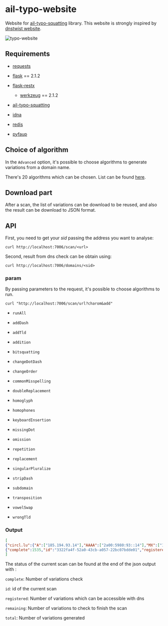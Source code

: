 # ail-typo-website
Website for [ail-typo-squatting](https://github.com/ail-project/ail-typo-squatting) library. This website is strongly inspired by [dnstwist website](https://dnstwist.it).



![typo-website](https://github.com/ail-project/ail-typo-website/blob/main/doc/typo-website.png?raw=true)



## Requirements

- [requests](https://github.com/psf/requests)

- [flask](https://flask.palletsprojects.com/en/2.1.x/) == 2.1.2

- [flask-restx](https://github.com/python-restx/flask-restx)
  - [werkzeug](https://github.com/pallets/werkzeug/) == 2.1.2

- [ail-typo-squatting](https://github.com/ail-project/ail-typo-squatting)

- [idna](https://github.com/kjd/idna)

- [redis](https://github.com/redis/redis-py)

- [pyfaup](https://github.com/stricaud/faup)



## Choice of algorithm

In the `Advanced` option, it's possible to choose algorithms to generate variations from a domain name.

There's 20 algorithms which can be chosen. List can be found [here](https://github.com/ail-project/ail-typo-squatting#list-of-algorithms-used).

## Download part

After a scan, the list of variations can be download to be reused, and also the result can be download to JSON format. 



## API

First, you need to get your *sid* passing the address you want to analyse:

~~~
curl http://localhost:7006/scan/<url>
~~~

Second, result from dns check can be obtain using:

~~~
curl http://localhost:7006/domains/<sid>
~~~



### param

By passing parameters to the request, it's possible to choose algorithms to run.

~~~
curl "http://localhost:7006/scan/url?charom&add"
~~~

- `runAll`

- `addDash`

- `addTld`
- `addition`

- `bitsquatting`
- `changeDotDash`

- `changeOrder`
- `commonMisspelling`
- `doubleReplacement`
- `homoglyph`
- `homophones`
- `keyboardInsertion`
- `missingDot`
- `omission`
- `repetition`
- `replacement`
- `singularPluralize`
- `stripDash`
- `subdomain`
- `transposition`
- `vowelSwap`
- `wrongTld`



### Output

~~~json
[
{"circl.lu":{"A":["185.194.93.14"],"AAAA":["2a00:5980:93::14"],"MX":["10 cppy.circl.lu."],"NS":["ns3.eurodns.com.",...],"NotExist":false,"geoip":"Luxembourg"}}, ...
{"complete":1535,"id":"3322fa4f-52a0-43cb-a057-22bc07bdde01","registered":2,"remaining":4372,"total":5907} 
]
~~~

The status of the current scan can be found at the end of the json output with : 

`complete`: Number of variations check

`id`: id of the current scan

`registered`: Number of variations which can be accessible with dns

`remaining`: Number of variations  to check to finish the scan

`total`: Number of variations generated

